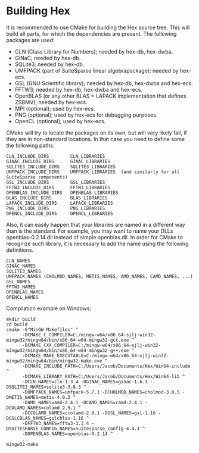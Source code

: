 # Building Hex

It is recommended to use CMake for building the Hex source tree. This will build all
parts, for which the dependencies are present. The following packages are used:

 * CLN (Class Library for Numbers); needed by hex-db, hex-dwba.
 * GiNaC; needed by hex-db.
 * SQLite3; needed by hex-db.
 * UMFPACK (part of SuiteSparse linear algebrapackage); needed by hex-ecs.
 * GSL (GNU Scientific library); needed by hex-db, hex-dwba and hex-ecs.
 * FFTW3; needed by hex-db, hex-dwba and hex-ecs.
 * OpenBLAS (or any other BLAS + LAPACK implementation that defines ZSBMV); needed by hex-ecs.
 * MPI (optional); used by hex-ecs.
 * PNG (optional); used by hex-ecs for debugging purposes.
 * OpenCL (optional); used by hex-ecs.

CMake will try to locate the packages on its own, but will very likely fail, if they
are in non-standard locations. In that case you need to define some the following paths:

    CLN_INCLUDE_DIRS        CLN_LIBRARIES
    GINAC_INCLUDE_DIRS      GINAC_LIBRARIES
    SQLITE3_INCLUDE_DIRS    SQLITE3_LIBRARIES
    UMFPACK_INCLUDE_DIRS    UMFPACK_LIBRARIES  (and similarly for all SuiteSparse components)
    GSL_INCLUDE_DIRS        GSL_LIBRARIES
    FFTW3_INCLUDE_DIRS      FFTW3_LIBRARIES
    OPENBLAS_INCLUDE_DIRS   OPENBLAS_LIBRARIES
    BLAS_INCLUDE_DIRS       BLAS_LIBRARIES
    LAPACK_INCLUDE_DIRS     LAPACK_LIBRARIES
    PNG_INCLUDE_DIRS        PNG_LIBRARIES
    OPENCL_INCLUDE_DIRS     OPENCL_LIBRARIES

Also, it can easily happen that your libraries are named in a different way than is the standard.
For example, you may want to name your DLLs openblas-0.2.14.dll instead of simple openblas.dll.
In order for CMake to recognize such library, it is necessary to add the name using the following
definitions.

    CLN_NAMES
    GINAC_NAMES
    SQLITE3_NAMES
    UMFPACK_NAMES (CHOLMOD_NAMES, METIS_NAMES, AMD_NAMES, CAMD_NAMES, ...)
    GSL_NAMES
    FFTW3_NAMES
    OPENBLAS_NAMES
    OPENCL_NAMES

Compilation example on Windows:

    mkdir build
    cd build
    cmake -G"MinGW Makefiles" ^
          -DCMAKE_C_COMPILER=C:/mingw-w64/x86_64-sjlj-win32-mingw32/mingw64/bin/x86_64-w64-mingw32-gcc.exe ^
          -DCMAKE_CXX_COMPILER=C:/mingw-w64/x86_64-sjlj-win32-mingw32/mingw64/bin/x86_64-w64-mingw32-g++.exe ^
          -DCMAKE_MAKE_EXECUTABLE=C:/mingw-w64/x86_64-sjlj-win32-mingw32/mingw64/bin/mingw32-make.exe ^
          -DCMAKE_INCLUDE_PATH=C:/Users/Jacob/Documents/Hex/Win64-include ^
          -DCMAKE_LIBRARY_PATH=C:/Users/Jacob/Documents/Hex/Win64-lib ^
          -DCLN_NAMES=cln-1.3.4 -DGINAC_NAMES=ginac-1.6.3 -DSQLITE3_NAMES=sqlite3-3.8.3 ^
          -DUMFPACK_NAMES=umfpack-5.7.1 -DCHOLMOD_NAMES=cholmod-3.0.5 -DMETIS_NAMES=metis-4.0.3 ^
          -DAMD_NAMES=amd-2.4.1 -DCAMD_NAMES=camd-2.4.1 -DCOLAMD_NAMES=colamd-2.9.1 ^
          -DCCOLAMD_NAMES=ccolamd-2.9.1 -DGSL_NAMES=gsl-1.16 -DGSLCBLAS_NAMES=gslcblas-1.16 ^
          -DFFTW3_NAMES=fftw3-3.3.4 -DSUITESPARSE_CONFIG_NAMES=suitesparse_config-4.4.3 ^
          -DOPENBLAS_NAMES=openblas-0.2.14 ^
          ..
    mingw32-make
